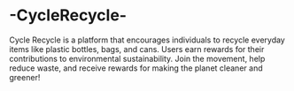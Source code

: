 # -CycleRecycle-
Cycle Recycle is a platform that encourages individuals to recycle everyday items like plastic bottles, bags, and cans. Users earn rewards for their contributions to environmental sustainability. Join the movement, help reduce waste, and receive rewards for making the planet cleaner and greener!

